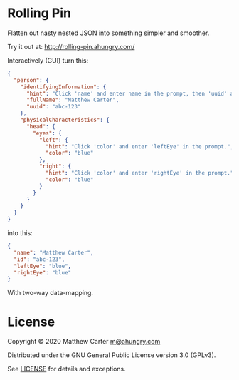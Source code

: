 # Rolling Pin


Flatten out nasty nested JSON into something simpler and smoother.

Try it out at: http://rolling-pin.ahungry.com/

Interactively (GUI) turn this:

```json
{
  "person": {
    "identifyingInformation": {
      "hint": "Click 'name' and enter name in the prompt, then 'uuid' and enter 'id'.",
      "fullName": "Matthew Carter",
      "uuid": "abc-123"
    },
    "physicalCharacteristics": {
      "head": {
        "eyes": {
          "left": {
            "hint": "Click 'color' and enter 'leftEye' in the prompt.",
            "color": "blue"
          },
          "right": {
            "hint": "Click 'color' and enter 'rightEye' in the prompt.",
            "color": "blue"
          }
        }
      }
    }
  }
}
```

into this:

```json
{
  "name": "Matthew Carter",
  "id": "abc-123",
  "leftEye": "blue",
  "rightEye": "blue"
}
```

With two-way data-mapping.

# License

Copyright © 2020 Matthew Carter <m@ahungry.com>

Distributed under the GNU General Public License version 3.0 (GPLv3).

See [LICENSE](https://github.com/ahungry/rolling-pin/blob/master/LICENSE) for details and exceptions.

